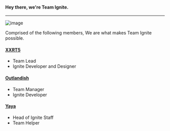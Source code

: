 #### Hey there, we're Team Ignite.
---
![image](https://user-images.githubusercontent.com/67547519/136664085-90c70347-4366-428b-8c00-34e7d693b4c9.png)

Comprised of the following members, We are what makes Team Ignite possible.

#### [XXRT5](https://github.com/xXRT5)
- Team Lead
- Ignite Developer and Designer

#### [Outlandish](https://github.com/gitlandish)
- Team Manager
- Ignite Developer

#### [Yaya](https://github.com/yayyaa)
- Head of Ignite Staff
- Team Helper
